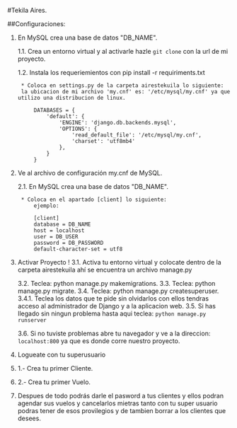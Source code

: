 #Tekila Aires.

##Configuraciones:
1. En MySQL crea una base de datos "DB_NAME".

	1.1. Crea un entorno virtual y al activarle hazle `git clone` con la url de mi proyecto.
	
	1.2. Instala los requeriemientos con pip install -r requiriments.txt

		* Coloca en settings.py de la carpeta airestekuila lo siguiente:
	  	la ubicacion de mi archivo 'my.cnf' es: '/etc/mysql/my.cnf' ya que utilizo una distribucion de linux.

			DATABASES = {
    			'default': {
        			'ENGINE': 'django.db.backends.mysql',
        			'OPTIONS': {
            			'read_default_file': '/etc/mysql/my.cnf',
            			'charset': 'utf8mb4'
        			},
    			}
			}
	

2. Ve al archivo de configuración my.cnf de MySQL.

	2.1. En MySQL crea una base de datos "DB_NAME".

		* Coloca en el apartado [client] lo siguiente:
			ejemplo:

			[client]
			database = DB_NAME
			host = localhost
			user = DB_USER
			password = DB_PASSWORD
			default-character-set = utf8

3. Activar Proyecto !
	3.1. Activa tu entorno virtual y colocate dentro de la carpeta airestekuila
		 ahí se encuentra un archivo manage.py

	3.2. Teclea: python manage.py makemigrations.
	3.3. Teclea: python manage.py migrate.
	3.4. Teclea: python manage.py createsuperuser.
		3.4.1. Teclea los datos que te pide sin olvidarlos 
		con ellos tendras acceso al administrador de Django
		y a la aplicacion web. 
	3.5. Si has llegado sin ningun problema hasta aqui teclea:
	`python manage.py runserver`

	3.6. Si no tuviste problemas abre tu navegador y ve a la direccion:
		 `localhost:800` ya que es donde corre nuestro proyecto.
4. Logueate con tu superusuario		 
5. 1.- Crea tu primer Cliente.
6. 2.- Crea tu primer Vuelo.
7. Despues de todo podrás darle el pasword a tus clientes y ellos podran agendar sus vuelos y cancelarlos
	mietras tanto con tu super usuario podras tener de esos provilegios y de tambien borrar a los clientes que desees.